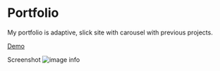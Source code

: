 # Portfolio
My portfolio is adaptive, slick site with carousel with previous projects.

[Demo](https://anzhelaabitova.github.io/portfolio/)

Screenshot ![image info](https://anzhelaabitova.github.io/portfolio/public/images/screenshot.png)